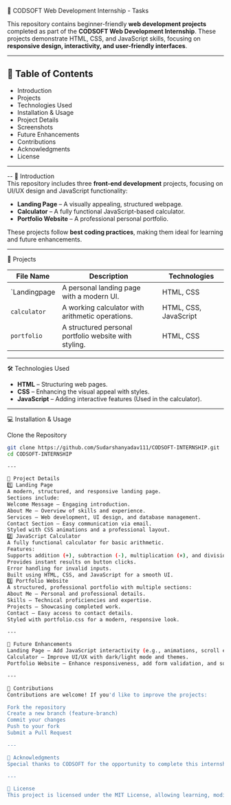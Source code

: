  🌟 CODSOFT Web Development Internship - Tasks  

This repository contains beginner-friendly **web development projects** completed as part of the **CODSOFT Web Development Internship**. These projects demonstrate HTML, CSS, and JavaScript skills, focusing on **responsive design, interactivity, and user-friendly interfaces**.  

---

## 📌 Table of Contents  
- Introduction
- Projects  
- Technologies Used  
- Installation & Usage 
- Project Details 
- Screenshots
- Future Enhancements  
- Contributions  
- Acknowledgments 
- License  

---
--
 🚀 Introduction  
This repository includes three **front-end development** projects, focusing on UI/UX design and JavaScript functionality:  

- **Landing Page** – A visually appealing, structured webpage.  
- **Calculator** – A fully functional JavaScript-based calculator.  
- **Portfolio Website** – A professional personal portfolio.  

These projects follow **best coding practices**, making them ideal for learning and future enhancements.  

---

📂 Projects  

| File Name             | Description                                           | Technologies          |
|-----------------------|-------------------------------------------------------|-----------------------|
| `Landingpage          | A personal landing page with a modern UI.             | HTML, CSS             |
| `calculator`          | A working calculator with arithmetic operations.      | HTML, CSS, JavaScript |
| `portfolio`           | A structured personal portfolio website with styling. | HTML, CSS             |

---

 🛠 Technologies Used  
- **HTML** – Structuring web pages.  
- **CSS** – Enhancing the visual appeal with styles.  
- **JavaScript** – Adding interactive features (Used in the calculator).  

---

 💻 Installation & Usage  

 Clone the Repository  
```sh
git clone https://github.com/Sudarshanyadav111/CODSOFT-INTERNSHIP.git
cd CODSOFT-INTERNSHIP

---

📌 Project Details
1️⃣ Landing Page
A modern, structured, and responsive landing page.
Sections include:
Welcome Message – Engaging introduction.
About Me – Overview of skills and experience.
Services – Web development, UI design, and database management.
Contact Section – Easy communication via email.
Styled with CSS animations and a professional layout.
2️⃣ JavaScript Calculator
A fully functional calculator for basic arithmetic.
Features:
Supports addition (+), subtraction (-), multiplication (×), and division (÷).
Provides instant results on button clicks.
Error handling for invalid inputs.
Built using HTML, CSS, and JavaScript for a smooth UI.
3️⃣ Portfolio Website
A structured, professional portfolio with multiple sections:
About Me – Personal and professional details.
Skills – Technical proficiencies and expertise.
Projects – Showcasing completed work.
Contact – Easy access to contact details.
Styled with portfolio.css for a modern, responsive look.

---

🔧 Future Enhancements
Landing Page – Add JavaScript interactivity (e.g., animations, scroll effects).
Calculator – Improve UI/UX with dark/light mode and themes.
Portfolio Website – Enhance responsiveness, add form validation, and social media links.

---

🤝 Contributions
Contributions are welcome! If you'd like to improve the projects:

Fork the repository
Create a new branch (feature-branch)
Commit your changes
Push to your fork
Submit a Pull Request

---

🙌 Acknowledgments
Special thanks to CODSOFT for the opportunity to complete this internship and build practical web development projects.

---

📜 License
This project is licensed under the MIT License, allowing learning, modification, and use for personal projects.


